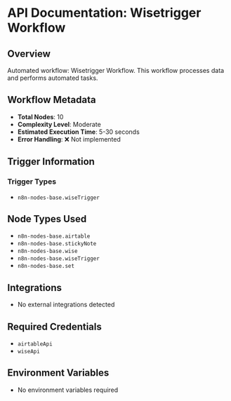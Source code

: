 # API Documentation: Wisetrigger Workflow

## Overview
Automated workflow: Wisetrigger Workflow. This workflow processes data and performs automated tasks.

## Workflow Metadata
- **Total Nodes**: 10
- **Complexity Level**: Moderate
- **Estimated Execution Time**: 5-30 seconds
- **Error Handling**: ❌ Not implemented

## Trigger Information
### Trigger Types
- `n8n-nodes-base.wiseTrigger`

## Node Types Used
- `n8n-nodes-base.airtable`
- `n8n-nodes-base.stickyNote`
- `n8n-nodes-base.wise`
- `n8n-nodes-base.wiseTrigger`
- `n8n-nodes-base.set`

## Integrations
- No external integrations detected

## Required Credentials
- `airtableApi`
- `wiseApi`

## Environment Variables
- No environment variables required
